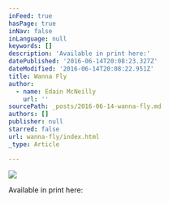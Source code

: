 ```yaml
---
inFeed: true
hasPage: true
inNav: false
inLanguage: null
keywords: []
description: 'Available in print here:'
datePublished: '2016-06-14T20:08:23.327Z'
dateModified: '2016-06-14T20:08:22.951Z'
title: Wanna Fly
author:
  - name: Edain McNeilly
    url: ''
sourcePath: _posts/2016-06-14-wanna-fly.md
authors: []
publisher: null
starred: false
url: wanna-fly/index.html
_type: Article

---
```

![](https://the-grid-user-content.s3-us-west-2.amazonaws.com/f295561c-c4cb-4068-b22a-c66f832121f7.jpg)

Available in print here: